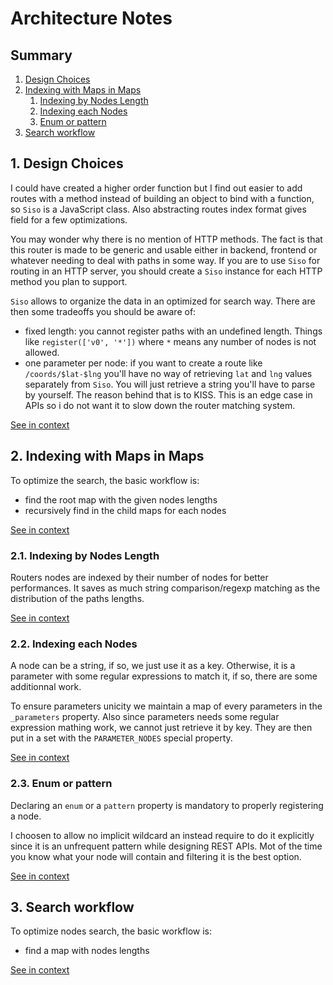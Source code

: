 [//]: # ( )
[//]: # (This file is automatically generated by the `jsarch`)
[//]: # (module. Do not change it elsewhere, changes would)
[//]: # (be overriden.)
[//]: # ( )
# Architecture Notes

## Summary

1. [Design Choices](#1-design-choices)
2. [Indexing with Maps in Maps](#2-indexing-with-maps-in-maps)
   1. [Indexing by Nodes Length](#21-indexing-by-nodes-length)
   2. [Indexing each Nodes](#22-indexing-each-nodes)
   3. [Enum or pattern](#23-enum-or-pattern)
3. [Search workflow](#3-search-workflow)


## 1. Design Choices

I could have created a higher order function but I find
 out easier to add routes with a method instead of
 building an object to bind with a function, so `Siso` is
 a JavaScript class. Also abstracting routes index format
 gives field for a few optimizations.

You may wonder why there is no mention of HTTP methods.
 The fact is that this router is made to be generic and
 usable either in backend, frontend or whatever needing
 to deal with paths in some way. If you are to use `Siso`
 for routing in an HTTP server, you should create a `Siso`
 instance for each HTTP method you plan to support.

 `Siso` allows to organize the data in an optimized for
 search way. There are then some tradeoffs you should be
 aware of:

* fixed length: you cannot register paths with an
 undefined length. Things like `register(['v0', '*'])`
 where `*` means any number of nodes is not allowed.
* one parameter per node: if you want to create a route
 like `/coords/$lat-$lng` you'll have no way of retrieving
`lat` and `lng` values separately from `Siso`. You will just
 retrieve a string you'll have to parse by yourself. The
 reason behind that is to KISS. This is an edge case in APIs
 so i do not want it to slow down the router matching system.

[See in context](./src/index.js#L11-L40)



## 2. Indexing with Maps in Maps

To optimize the search, the basic workflow is:
- find the root map with the given nodes lengths
- recursively find in the child maps for each nodes

[See in context](./src/index.js#L83-L88)



### 2.1. Indexing by Nodes Length

Routers nodes are indexed by their number of nodes
 for better performances. It saves as much string
 comparison/regexp matching as the distribution of the
 paths lengths.

[See in context](./src/index.js#L96-L102)



### 2.2. Indexing each Nodes

A node can be a string, if so, we just use it as a key.
 Otherwise, it is a parameter with some regular expressions
 to match it, if so, there are some additionnal work.

To ensure parameters unicity we maintain a map of every
 parameters in the `_parameters` property. Also since
 parameters needs some regular expression mathing work,
 we cannot just retrieve it by key. They are then put in
 a set with the `PARAMETER_NODES` special property.

[See in context](./src/index.js#L111-L122)



### 2.3. Enum or pattern

Declaring an `enum` or a `pattern` property is mandatory
 to properly registering a node.

I choosen to allow no implicit wildcard an instead require
 to do it explicitly since it is an unfrequent pattern
 while designing REST APIs. Mot of the time you know what
 your node will contain and filtering it is the best option.

[See in context](./src/index.js#L172-L181)



## 3. Search workflow

To optimize nodes search, the basic workflow is:
- find a map with nodes lengths

[See in context](./src/index.js#L252-L257)

